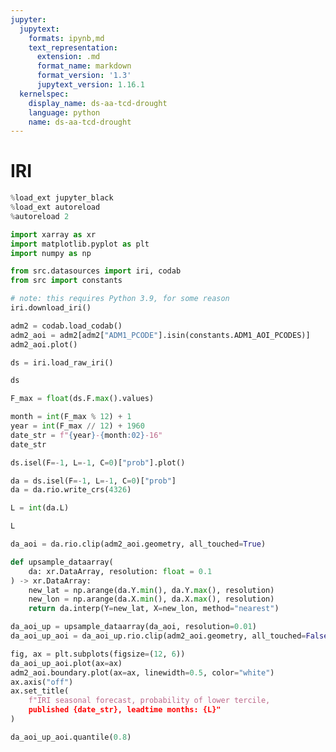 ```yaml
---
jupyter:
  jupytext:
    formats: ipynb,md
    text_representation:
      extension: .md
      format_name: markdown
      format_version: '1.3'
      jupytext_version: 1.16.1
  kernelspec:
    display_name: ds-aa-tcd-drought
    language: python
    name: ds-aa-tcd-drought
---
```


# IRI

```python
%load_ext jupyter_black
%load_ext autoreload
%autoreload 2
```

```python
import xarray as xr
import matplotlib.pyplot as plt
import numpy as np

from src.datasources import iri, codab
from src import constants
```

```python
# note: this requires Python 3.9, for some reason
iri.download_iri()
```

```python
adm2 = codab.load_codab()
adm2_aoi = adm2[adm2["ADM1_PCODE"].isin(constants.ADM1_AOI_PCODES)]
adm2_aoi.plot()
```

```python
ds = iri.load_raw_iri()
```

```python
ds
```

```python
F_max = float(ds.F.max().values)
```

```python
month = int(F_max % 12) + 1
year = int(F_max // 12) + 1960
date_str = f"{year}-{month:02}-16"
date_str
```

```python
ds.isel(F=-1, L=-1, C=0)["prob"].plot()
```

```python
da = ds.isel(F=-1, L=-1, C=0)["prob"]
da = da.rio.write_crs(4326)
```

```python
L = int(da.L)
```

```python
L
```

```python
da_aoi = da.rio.clip(adm2_aoi.geometry, all_touched=True)
```

```python
def upsample_dataarray(
    da: xr.DataArray, resolution: float = 0.1
) -> xr.DataArray:
    new_lat = np.arange(da.Y.min(), da.Y.max(), resolution)
    new_lon = np.arange(da.X.min(), da.X.max(), resolution)
    return da.interp(Y=new_lat, X=new_lon, method="nearest")
```

```python
da_aoi_up = upsample_dataarray(da_aoi, resolution=0.01)
da_aoi_up_aoi = da_aoi_up.rio.clip(adm2_aoi.geometry, all_touched=False)
```

```python
fig, ax = plt.subplots(figsize=(12, 6))
da_aoi_up_aoi.plot(ax=ax)
adm2_aoi.boundary.plot(ax=ax, linewidth=0.5, color="white")
ax.axis("off")
ax.set_title(
    f"IRI seasonal forecast, probability of lower tercile,
    published {date_str}, leadtime months: {L}"
)
```

```python
da_aoi_up_aoi.quantile(0.8)
```
